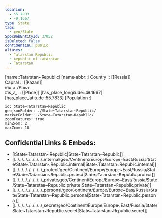 ```yaml
---
location:
  - 55.7833
  - 49.1667
type: State
tags:
  - geo/State
SpocWebEntityId: 37052
isDeleted: false
confidential: public
aliases:
  - Tatarstan Republic
  - Republic of Tatarstan 
  - Tatarstan 
---
```

[name::Tatarstan~Republic] 
[name-abbr::] 
Country :: [[Russia]]  
Capital :: [[Kazan]]  
#is_a_/Place  
#is_a_ :: [[Place]] 
[has_place_longitude::49.1667] 
[has_place_latitude::55.7833] 
[Population::] 



```leaflet
id: State~Tatarstan~Republic
geojsonFolder: ./State~Tatarstan~Republic/
markerFolder: ./State~Tatarstan~Republic/
zoomFeatures: true 
minZoom: 2 
maxZoom: 18
```


## Confidential Links & Embeds: 
- [[State~Tatarstan~Republic|State~Tatarstan~Republic]]  
- [[../../../../../../../_internal/geo/Continent/Europe/Europe~East/Russia/State/State~Tatarstan~Republic.internal|State~Tatarstan~Republic.internal]] 
- [[../../../../../../../_protect/geo/Continent/Europe/Europe~East/Russia/State/State~Tatarstan~Republic.protect|State~Tatarstan~Republic.protect]] 
- [[../../../../../../../_private/geo/Continent/Europe/Europe~East/Russia/State/State~Tatarstan~Republic.private|State~Tatarstan~Republic.private]] 
- [[../../../../../../../_personal/geo/Continent/Europe/Europe~East/Russia/State/State~Tatarstan~Republic.personal|State~Tatarstan~Republic.personal]] 
- [[../../../../../../../_secret/geo/Continent/Europe/Europe~East/Russia/State/State~Tatarstan~Republic.secret|State~Tatarstan~Republic.secret]] 

